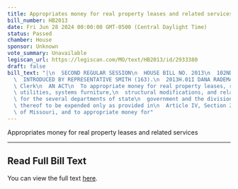 ```yaml
---
title: Appropriates money for real property leases and related services
bill_number: HB2013
date: Fri Jun 28 2024 00:00:00 GMT-0500 (Central Daylight Time)
status: Passed
chamber: House
sponsor: Unknown
vote_summary: Unavailable
legiscan_url: https://legiscan.com/MO/text/HB2013/id/2933380
draft: false
bill_text: "|\n  SECOND REGULAR SESSION\n  HOUSE BILL NO. 2013\n  102ND GENERAL ASSEMBLY\n\
  \  INTRODUCED BY REPRESENTATIVE SMITH (163).\n  2013H.01I DANA RADEMAN MILLER, Chief\
  \ Clerk\n  AN ACT\n  To appropriate money for real property leases, related services,\
  \ utilities, systems furniture,\n  structural modifications, and related expenses\
  \ for the several departments of state\n  government and the divisions and programs\
  \ thereof to be expended only as provided in\n  Article IV, Section 28 of the Constitution\
  \ of Missouri, and to appropriate money for"
---
```

Appropriates money for real property leases and related services

---

## Read Full Bill Text

You can view the full text [here](https://legiscan.com/MO/text/HB2013/id/2933380).
